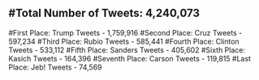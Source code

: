 #Total Number of Tweets: 4,240,073 
---
#First Place: Trump Tweets - 1,759,916
#Second Place: Cruz Tweets - 597,234
#Third Place: Rubio Tweets - 585,441
#Fourth Place: Clinton Tweets - 533,112
#Fifth Place: Sanders Tweets - 405,602
#Sixth Place: Kasich Tweets - 164,396
#Seventh Place: Carson Tweets - 119,815
#Last Place: Jeb! Tweets - 74,569
